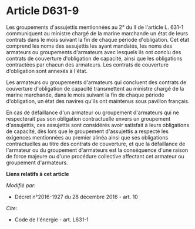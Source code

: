 # Article D631-9

Les groupements d'assujettis mentionnées au 2° du II de l'article L. 631-1 communiquent au ministre chargé de la marine
marchande un état de leurs contrats dans le mois suivant la fin de chaque période d'obligation. Cet état comprend les noms
des assujettis les ayant mandatés, les noms des armateurs ou groupements d'armateurs avec lesquels ils ont conclu des
contrats de couverture d'obligation de capacité, ainsi que les obligations contractées par chacun des armateurs. Les contrats
de couverture d'obligation sont annexés à l'état. 

Les armateurs ou groupements d'armateurs qui concluent des contrats de couverture d'obligation de capacité transmettent au
ministre chargé de la marine marchande, dans le mois suivant la fin de chaque période d'obligation, un état des navires
qu'ils ont maintenus sous pavillon français.

En  cas de défaillance d'un armateur ou groupement d'armateurs qui ne  respecterait pas son obligation contractuelle envers
un groupement  d'assujettis, ces assujettis sont considérés avoir satisfait à leurs  obligations de capacité, dès lors que le
groupement d'assujettis a  respecté les exigences mentionnées au premier alinéa ainsi que ses  obligations contractuelles au
titre des contrats de couverture, et que  la défaillance de l'armateur ou du groupement d'armateurs est la  conséquence d'une
raison de force majeure ou d'une procédure collective  affectant cet armateur ou groupement d'armateurs.

**Liens relatifs à cet article**

_Modifié par_:

  - Décret n°2016-1927 du 28 décembre 2016 - art. 10

_Cite_:

  - Code de l'énergie - art. L631-1
